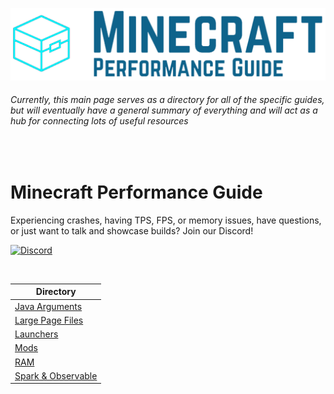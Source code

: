 ![Minecraft Performance Guide Banner][Banner]

###### Currently, this main page serves as a directory for all of the specific guides, but will eventually have a general summary of everything and will act as a hub for connecting lots of useful resources

<br>

Minecraft Performance Guide
======
Experiencing crashes, having TPS, FPS, or memory issues, have questions, or just want to talk and showcase builds? Join our Discord!

[![Discord](https://img.shields.io/discord/1142866287983349760.svg?color=%237289da&label=Discord&logo=discord&logoColor=%237289da)][Discord]

<br>

| **Directory** |
|---|
| [Java Arguments][Java Arguments] |
| [Large Page Files][Large Page Files] |
| [Launchers][Launchers] |
| [Mods][Mods] |
| [RAM][RAM] |
| [Spark & Observable][Spark & Observable] |

[Logo]: ./assets/Minecraft%20Performance%20Guide%20-%20Logo.png
[Banner]: ./assets/Minecraft%20Performance%20Guide%20-%20Banner.png

[Discord]: https://discord.gg/nptv2TwaD5

[Java Arguments]: ./Java%20Arguments/README.md
[Large Page Files]: ./Large%20Page%20Files/README.md
[Launchers]: ./Launchers/README.md
[Mods]: ./Mods/README.md
[RAM]: ./RAM/README.md
[Spark & Observable]: ./Spark%20&%20Observable/README.md
